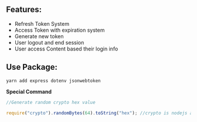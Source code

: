 ## **Features:**

- Refresh Token System
- Access Token with expiration system
- Generate new token
- User logout and end session
- User access Content based their login info

## **Use Package:**

```
yarn add express dotenv jsonwebtoken
```

**Special Command**

```js
//Generate random crypto hex value

require("crypto").randomBytes(64).toString("hex"); //crypto is nodejs api
```

